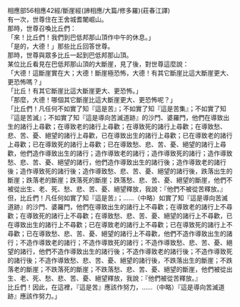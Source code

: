 相應部56相應42經/斷崖經(諦相應/大篇/修多羅)(莊春江譯)  
有一次，世尊住在王舍城耆闍崛山。  
那時，世尊召喚比丘們：  
「來！比丘們！我們到巴低邦那山頂作中午的休息。」  
「是的，大德！」那些比丘回答世尊。  
那時，世尊與眾多比丘一起到巴低邦那山頂。  
某位比丘看見在巴低邦那山頂的大斷崖，見了後，對世尊這麼說：  
「大德！這斷崖實在大；大德！斷崖極恐怖，大德！有其它斷崖比這大斷崖更大、更恐怖嗎？」  
「比丘！有其它斷崖比這大斷崖更大、更恐怖。」  
「那麼，大德！哪個其它斷崖比這大斷崖更大、更恐怖呢？」  
「比丘們！凡任何不如實了知『這是苦』；不如實了知『這是苦集』；不如實了知『這是苦滅』；不如實了知『這是導向苦滅道跡』的沙門、婆羅門，他們在導致出生的諸行上尋歡；在導致老的諸行上尋歡；在導致死的諸行上尋歡；在導致愁、悲、苦、憂、絕望的諸行上尋歡，已在導致出生的諸行上尋歡；已在導致老的諸行上尋歡；已在導致死的諸行上尋歡；已在導致愁、悲、苦、憂、絕望的諸行上尋歡，他們造作導致出生的諸行；造作導致老的諸行；造作導致死的諸行；造作導致愁、悲、苦、憂、絕望的諸行，他們造作導致出生的諸行後；造作導致老的諸行後；造作導致死的諸行後；造作導致愁、悲、苦、憂、絕望的諸行後，跌落出生的斷崖；跌落老的斷崖；跌落死的斷崖；跌落愁、悲、苦、憂、絕望的斷崖，他們不被從出生、老、死、愁、悲、苦、憂、絕望釋放，我說：『他們不被從苦釋放。』  
但，比丘們！凡任何如實了知『這是苦』；……（中略）如實了知『這是導向苦滅道跡』的沙門、婆羅門，他們在導致出生的諸行上不尋歡；在導致老的諸行上不尋歡；在導致死的諸行上不尋歡；在導致愁、悲、苦、憂、絕望的諸行上不尋歡，已在導致出生的諸行上不尋歡；已在導致老的諸行上不尋歡；已在導致死的諸行上不尋歡；已在導致愁、悲、苦、憂、絕望的諸行上不尋歡，他們不造作導致出生的諸行；不造作導致老的諸行；不造作導致死的諸行；不造作導致愁、悲、苦、憂、絕望的諸行，他們不造作導致出生的諸行後；不造作導致老的諸行後；不造作導致死的諸行後；不造作導致愁、悲、苦、憂、絕望的諸行後，不跌落出生的斷崖；不跌落老的斷崖；不跌落死的斷崖；不跌落愁、悲、苦、憂、絕望的斷崖，他們被從出生、老、死、愁、悲、苦、憂、絕望釋放，我說：『他們被從苦釋放。』  
比丘們！因此，在這裡，『這是苦』應該作努力，……（中略）『這是導向苦滅道跡』應該作努力。」  
  
  
